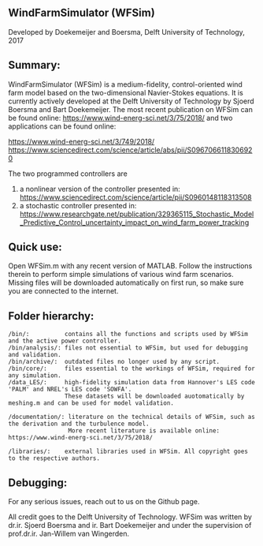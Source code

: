 
 ##   WindFarmSimulator (WFSim)
Developed by Doekemeijer and Boersma, Delft University of Technology, 2017
            


## Summary:
WindFarmSimulator (WFSim) is a medium-fidelity, control-oriented wind farm model based on the two-dimensional Navier-Stokes equations. It is currently actively developed at the Delft University of Technology by Sjoerd Boersma and Bart Doekemeijer. The most recent publication on WFSim can be found online: https://www.wind-energ-sci.net/3/75/2018/
and two applications can be found online:

https://www.wind-energ-sci.net/3/749/2018/
https://www.sciencedirect.com/science/article/abs/pii/S0967066118306920

The two programmed controllers are 

1) a nonlinear version of the controller presented in:
https://www.sciencedirect.com/science/article/pii/S0960148118313508
2) a stochastic controller presented in:
https://www.researchgate.net/publication/329365115_Stochastic_Model_Predictive_Control_uncertainty_impact_on_wind_farm_power_tracking


## Quick use:
Open WFSim.m with any recent version of MATLAB. Follow the instructions therein to perform simple simulations of various wind farm scenarios. Missing files will be downloaded automatically on first run, so make sure you are connected to the internet.
	
## Folder hierarchy:

	/bin/:          contains all the functions and scripts used by WFSim and the active power controller.
	/bin/analysis/: files not essential to WFSim, but used for debugging and validation.
	/bin/archive/:  outdated files no longer used by any script.
	/bin/core/:     files essential to the workings of WFSim, required for any simulation.
	/data_LES/:     high-fidelity simulation data from Hannover's LES code 'PALM' and NREL's LES code 'SOWFA'. 
                    These datasets will be downloaded auotomatically by meshing.m and can be used for model validation.

	/documentation/: literature on the technical details of WFSim, such as the derivation and the turbulence model.
		             More recent literature is available online: https://www.wind-energ-sci.net/3/75/2018/

	/libraries/:    external libraries used in WFSim. All copyright goes to the respective authors.
	
## Debugging:
For any serious issues, reach out to us on the Github page. 

All credit goes to the Delft University of Technology. WFSim was written by dr.ir. Sjoerd Boersma and ir. Bart Doekemeijer and under the supervision of prof.dr.ir. Jan-Willem van Wingerden.             
